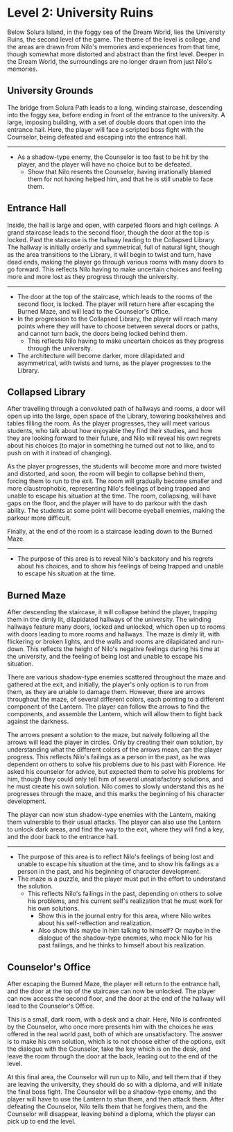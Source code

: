 # Level 2: University Ruins

Below Solura Island, in the foggy sea of the Dream World, lies the University Ruins, the second level of the game. The theme of the level is college, and the areas are drawn from Nilo's memories and experiences from that time, though somewhat more distorted and abstract than the first level. Deeper in the Dream World, the surroundings are no longer drawn from just Nilo's memories.

## University Grounds

The bridge from Solura Path leads to a long, winding staircase, descending into the foggy sea, before ending in front of the entrance to the university. A large, imposing building, with a set of double doors that open into the entrance hall. Here, the player will face a scripted boss fight with the Counselor, being defeated and escaping into the entrance hall.

---

- As a shadow-type enemy, the Counselor is too fast to be hit by the player, and the player will have no choice but to be defeated.
  - Show that Nilo resents the Counselor, having irrationally blamed them for not having helped him, and that he is still unable to face them.

## Entrance Hall

Inside, the hall is large and open, with carpeted floors and high ceilings. A grand staircase leads to the second floor, though the door at the top is locked. Past the staircase is the hallway leading to the Collapsed Library. The hallway is initially orderly and symmetrical, full of natural light, though as the area transitions to the Library, it will begin to twist and turn, have dead ends, making the player go through various rooms with many doors to go forward. This reflects Nilo having to make uncertain choices and feeling more and more lost as they progress through the university.

---

- The door at the top of the staircase, which leads to the rooms of the second floor, is locked. The player will return here after escaping the Burned Maze, and will lead to the Counselor's Office.
- In the progression to the Collapsed Library, the player will reach many points where they will have to choose between several doors or paths, and cannot turn back, the doors being locked behind them.
  - This reflects Nilo having to make uncertain choices as they progress through the university.
- The architecture will become darker, more dilapidated and asymmetrical, with twists and turns, as the player progresses to the Library.

## Collapsed Library

After travelling through a convoluted path of hallways and rooms, a door will open up into the large, open space of the Library, towering bookshelves and tables filling the room. As the player progresses, they will meet various students, who talk about how enjoyable they find their studies, and how they are looking forward to their future, and Nilo will reveal his own regrets about his choices (to major in something he turned out not to like, and to push on with it instead of changing).

As the player progresses, the students will become more and more twisted and distorted, and soon, the room will begin to collapse behind them, forcing them to run to the exit. The room will gradually become smaller and more claustrophobic, representing Nilo's feelings of being trapped and unable to escape his situation at the time. The room, collapsing, will have gaps on the floor, and the player will have to do parkour with the dash ability. The students at some point will become eyeball enemies, making the parkour more difficult.

Finally, at the end of the room is a staircase leading down to the Burned Maze.

---

- The purpose of this area is to reveal Nilo's backstory and his regrets about his choices, and to show his feelings of being trapped and unable to escape his situation at the time.

## Burned Maze

After descending the staircase, it will collapse behind the player, trapping them in the dimly lit, dilapidated hallways of the university. The winding hallways feature many doors, locked and unlocked, which open up to rooms with doors leading to more rooms and hallways. The maze is dimly lit, with flickering or broken lights, and the walls and rooms are dilapidated and run-down. This reflects the height of Nilo's negative feelings during his time at the university, and the feeling of being lost and unable to escape his situation.

There are various shadow-type enemies scattered throughout the maze and gathered at the exit, and initially, the player's only option is to run from them, as they are unable to damage them. However, there are arrows throughout the maze, of several different colors, each pointing to a different component of the Lantern. The player can follow the arrows to find the components, and assemble the Lantern, which will allow them to fight back against the darkness.

The arrows present a solution to the maze, but naively following all the arrows will lead the player in circles. Only by creating their own solution, by understanding what the different colors of the arrows mean, can the player progress. This reflects Nilo's failings as a person in the past, as he was dependent on others to solve his problems due to his past with Florence. He asked his counselor for advice, but expected them to solve his problems for him, though they could only tell him of several unsatisfactory solutions, and he must create his own solution. Nilo comes to slowly understand this as he progresses through the maze, and this marks the beginning of his character development.

The player can now stun shadow-type enemies with the Lantern, making them vulnerable to their usual attacks. The player can also use the Lantern to unlock dark areas, and find the way to the exit, where they will find a key, and the door back to the entrance hall.

---

- The purpose of this area is to reflect Nilo's feelings of being lost and unable to escape his situation at the time, and to show his failings as a person in the past, and his beginning of character development.
- The maze is a puzzle, and the player must put in the effort to understand the solution.
  - This reflects Nilo's failings in the past, depending on others to solve his problems, and his current self's realization that he must work for his own solutions.
    - Show this in the journal entry for this area, where Nilo writes about his self-reflection and realization.
    - Also show this maybe in him talking to himself? Or maybe in the dialogue of the shadow-type enemies, who mock Nilo for his past failings, and he thinks to himself about his realization.

## Counselor's Office

After escaping the Burned Maze, the player will return to the entrance hall, and the door at the top of the staircase can now be unlocked. The player can now access the second floor, and the door at the end of the hallway will lead to the Counselor's Office.

This is a small, dark room, with a desk and a chair. Here, Nilo is confronted by the Counselor, who once more presents him with the choices he was offered in the real world past, both of which are unsatisfactory. The answer is to make his own solution, which is to not choose either of the options, exit the dialogue with the Counselor, take the key which is on the desk, and leave the room through the door at the back, leading out to the end of the level.

At this final area, the Counselor will run up to Nilo, and tell them that if they are leaving the university, they should do so with a diploma, and will initiate the final boss fight. The Counselor will be a shadow-type enemy, and the player will have to use the Lantern to stun them, and then attack them. After defeating the Counselor, Nilo tells them that he forgives them, and the Counselor will disappear, leaving behind a diploma, which the player can pick up to end the level.

